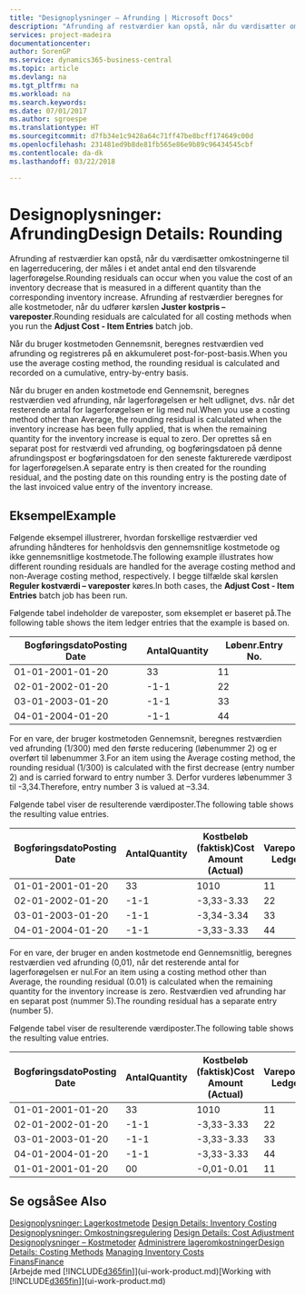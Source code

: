 ```yaml
---
title: "Designoplysninger – Afrunding | Microsoft Docs"
description: "Afrunding af restværdier kan opstå, når du værdisætter omkostningerne til en lagerreducering, der måles i et andet antal end den tilsvarende lagerforøgelse. Afrunding af restværdier beregnes for alle kostmetoder, når du udfører kørslen **Juster kostpris – vareposter**."
services: project-madeira
documentationcenter: 
author: SorenGP
ms.service: dynamics365-business-central
ms.topic: article
ms.devlang: na
ms.tgt_pltfrm: na
ms.workload: na
ms.search.keywords: 
ms.date: 07/01/2017
ms.author: sgroespe
ms.translationtype: HT
ms.sourcegitcommit: d7fb34e1c9428a64c71ff47be8bcff174649c00d
ms.openlocfilehash: 231481ed9b8de81fb565e86e9b89c96434545cbf
ms.contentlocale: da-dk
ms.lasthandoff: 03/22/2018

---
```

# <a name="design-details-rounding"></a><span data-ttu-id="1d8f9-104">Designoplysninger: Afrunding</span><span class="sxs-lookup"><span data-stu-id="1d8f9-104">Design Details: Rounding</span></span>
<span data-ttu-id="1d8f9-105">Afrunding af restværdier kan opstå, når du værdisætter omkostningerne til en lagerreducering, der måles i et andet antal end den tilsvarende lagerforøgelse.</span><span class="sxs-lookup"><span data-stu-id="1d8f9-105">Rounding residuals can occur when you value the cost of an inventory decrease that is measured in a different quantity than the corresponding inventory increase.</span></span> <span data-ttu-id="1d8f9-106">Afrunding af restværdier beregnes for alle kostmetoder, når du udfører kørslen **Juster kostpris – vareposter**.</span><span class="sxs-lookup"><span data-stu-id="1d8f9-106">Rounding residuals are calculated for all costing methods when you run the **Adjust Cost - Item Entries** batch job.</span></span>  

 <span data-ttu-id="1d8f9-107">Når du bruger kostmetoden Gennemsnit, beregnes restværdien ved afrunding og registreres på en akkumuleret post-for-post-basis.</span><span class="sxs-lookup"><span data-stu-id="1d8f9-107">When you use the average costing method, the rounding residual is calculated and recorded on a cumulative, entry-by-entry basis.</span></span>  

 <span data-ttu-id="1d8f9-108">Når du bruger en anden kostmetode end Gennemsnit, beregnes restværdien ved afrunding, når lagerforøgelsen er helt udlignet, dvs. når det resterende antal for lagerforøgelsen er lig med nul.</span><span class="sxs-lookup"><span data-stu-id="1d8f9-108">When you use a costing method other than Average, the rounding residual is calculated when the inventory increase has been fully applied, that is when the remaining quantity for the inventory increase is equal to zero.</span></span> <span data-ttu-id="1d8f9-109">Der oprettes så en separat post for restværdi ved afrunding, og bogføringsdatoen på denne afrundingspost er bogføringsdatoen for den seneste fakturerede værdipost for lagerforøgelsen.</span><span class="sxs-lookup"><span data-stu-id="1d8f9-109">A separate entry is then created for the rounding residual, and the posting date on this rounding entry is the posting date of the last invoiced value entry of the inventory increase.</span></span>  

## <a name="example"></a><span data-ttu-id="1d8f9-110">Eksempel</span><span class="sxs-lookup"><span data-stu-id="1d8f9-110">Example</span></span>  
 <span data-ttu-id="1d8f9-111">Følgende eksempel illustrerer, hvordan forskellige restværdier ved afrunding håndteres for henholdsvis den gennemsnitlige kostmetode og ikke gennemsnitlige kostmetode.</span><span class="sxs-lookup"><span data-stu-id="1d8f9-111">The following example illustrates how different rounding residuals are handled for the average costing method and non-Average costing method, respectively.</span></span> <span data-ttu-id="1d8f9-112">I begge tilfælde skal kørslen **Reguler kostværdi – vareposter** køres.</span><span class="sxs-lookup"><span data-stu-id="1d8f9-112">In both cases, the **Adjust Cost - Item Entries** batch job has been run.</span></span>  

 <span data-ttu-id="1d8f9-113">Følgende tabel indeholder de vareposter, som eksemplet er baseret på.</span><span class="sxs-lookup"><span data-stu-id="1d8f9-113">The following table shows the item ledger entries that the example is based on.</span></span>  

|<span data-ttu-id="1d8f9-114">Bogføringsdato</span><span class="sxs-lookup"><span data-stu-id="1d8f9-114">Posting Date</span></span>|<span data-ttu-id="1d8f9-115">Antal</span><span class="sxs-lookup"><span data-stu-id="1d8f9-115">Quantity</span></span>|<span data-ttu-id="1d8f9-116">Løbenr.</span><span class="sxs-lookup"><span data-stu-id="1d8f9-116">Entry No.</span></span>|  
|------------------|--------------|---------------|  
|<span data-ttu-id="1d8f9-117">01-01-20</span><span class="sxs-lookup"><span data-stu-id="1d8f9-117">01-01-20</span></span>|<span data-ttu-id="1d8f9-118">3</span><span class="sxs-lookup"><span data-stu-id="1d8f9-118">3</span></span>|<span data-ttu-id="1d8f9-119">1</span><span class="sxs-lookup"><span data-stu-id="1d8f9-119">1</span></span>|  
|<span data-ttu-id="1d8f9-120">02-01-20</span><span class="sxs-lookup"><span data-stu-id="1d8f9-120">02-01-20</span></span>|<span data-ttu-id="1d8f9-121">-1</span><span class="sxs-lookup"><span data-stu-id="1d8f9-121">-1</span></span>|<span data-ttu-id="1d8f9-122">2</span><span class="sxs-lookup"><span data-stu-id="1d8f9-122">2</span></span>|  
|<span data-ttu-id="1d8f9-123">03-01-20</span><span class="sxs-lookup"><span data-stu-id="1d8f9-123">03-01-20</span></span>|<span data-ttu-id="1d8f9-124">-1</span><span class="sxs-lookup"><span data-stu-id="1d8f9-124">-1</span></span>|<span data-ttu-id="1d8f9-125">3</span><span class="sxs-lookup"><span data-stu-id="1d8f9-125">3</span></span>|  
|<span data-ttu-id="1d8f9-126">04-01-20</span><span class="sxs-lookup"><span data-stu-id="1d8f9-126">04-01-20</span></span>|<span data-ttu-id="1d8f9-127">-1</span><span class="sxs-lookup"><span data-stu-id="1d8f9-127">-1</span></span>|<span data-ttu-id="1d8f9-128">4</span><span class="sxs-lookup"><span data-stu-id="1d8f9-128">4</span></span>|  

 <span data-ttu-id="1d8f9-129">For en vare, der bruger kostmetoden Gennemsnit, beregnes restværdien ved afrunding (1/300) med den første reducering (løbenummer 2) og er overført til løbenummer 3.</span><span class="sxs-lookup"><span data-stu-id="1d8f9-129">For an item using the Average costing method, the rounding residual (1/300) is calculated with the first decrease (entry number 2) and is carried forward to entry number 3.</span></span> <span data-ttu-id="1d8f9-130">Derfor vurderes løbenummer 3 til -3,34.</span><span class="sxs-lookup"><span data-stu-id="1d8f9-130">Therefore, entry number 3 is valued at –3.34.</span></span>  

 <span data-ttu-id="1d8f9-131">Følgende tabel viser de resulterende værdiposter.</span><span class="sxs-lookup"><span data-stu-id="1d8f9-131">The following table shows the resulting value entries.</span></span>  

|<span data-ttu-id="1d8f9-132">Bogføringsdato</span><span class="sxs-lookup"><span data-stu-id="1d8f9-132">Posting Date</span></span>|<span data-ttu-id="1d8f9-133">Antal</span><span class="sxs-lookup"><span data-stu-id="1d8f9-133">Quantity</span></span>|<span data-ttu-id="1d8f9-134">Kostbeløb (faktisk)</span><span class="sxs-lookup"><span data-stu-id="1d8f9-134">Cost Amount (Actual)</span></span>|<span data-ttu-id="1d8f9-135">Varepostløbenr.</span><span class="sxs-lookup"><span data-stu-id="1d8f9-135">Item Ledger Entry No.</span></span>|<span data-ttu-id="1d8f9-136">Løbenr.</span><span class="sxs-lookup"><span data-stu-id="1d8f9-136">Entry No.</span></span>|  
|------------------|--------------|----------------------------|---------------------------|---------------|  
|<span data-ttu-id="1d8f9-137">01-01-20</span><span class="sxs-lookup"><span data-stu-id="1d8f9-137">01-01-20</span></span>|<span data-ttu-id="1d8f9-138">3</span><span class="sxs-lookup"><span data-stu-id="1d8f9-138">3</span></span>|<span data-ttu-id="1d8f9-139">10</span><span class="sxs-lookup"><span data-stu-id="1d8f9-139">10</span></span>|<span data-ttu-id="1d8f9-140">1</span><span class="sxs-lookup"><span data-stu-id="1d8f9-140">1</span></span>|<span data-ttu-id="1d8f9-141">1</span><span class="sxs-lookup"><span data-stu-id="1d8f9-141">1</span></span>|  
|<span data-ttu-id="1d8f9-142">02-01-20</span><span class="sxs-lookup"><span data-stu-id="1d8f9-142">02-01-20</span></span>|<span data-ttu-id="1d8f9-143">-1</span><span class="sxs-lookup"><span data-stu-id="1d8f9-143">-1</span></span>|<span data-ttu-id="1d8f9-144">-3,33</span><span class="sxs-lookup"><span data-stu-id="1d8f9-144">-3.33</span></span>|<span data-ttu-id="1d8f9-145">2</span><span class="sxs-lookup"><span data-stu-id="1d8f9-145">2</span></span>|<span data-ttu-id="1d8f9-146">2</span><span class="sxs-lookup"><span data-stu-id="1d8f9-146">2</span></span>|  
|<span data-ttu-id="1d8f9-147">03-01-20</span><span class="sxs-lookup"><span data-stu-id="1d8f9-147">03-01-20</span></span>|<span data-ttu-id="1d8f9-148">-1</span><span class="sxs-lookup"><span data-stu-id="1d8f9-148">-1</span></span>|<span data-ttu-id="1d8f9-149">-3,34</span><span class="sxs-lookup"><span data-stu-id="1d8f9-149">-3.34</span></span>|<span data-ttu-id="1d8f9-150">3</span><span class="sxs-lookup"><span data-stu-id="1d8f9-150">3</span></span>|<span data-ttu-id="1d8f9-151">3</span><span class="sxs-lookup"><span data-stu-id="1d8f9-151">3</span></span>|  
|<span data-ttu-id="1d8f9-152">04-01-20</span><span class="sxs-lookup"><span data-stu-id="1d8f9-152">04-01-20</span></span>|<span data-ttu-id="1d8f9-153">-1</span><span class="sxs-lookup"><span data-stu-id="1d8f9-153">-1</span></span>|<span data-ttu-id="1d8f9-154">-3,33</span><span class="sxs-lookup"><span data-stu-id="1d8f9-154">-3.33</span></span>|<span data-ttu-id="1d8f9-155">4</span><span class="sxs-lookup"><span data-stu-id="1d8f9-155">4</span></span>|<span data-ttu-id="1d8f9-156">4</span><span class="sxs-lookup"><span data-stu-id="1d8f9-156">4</span></span>|  

 <span data-ttu-id="1d8f9-157">For en vare, der bruger en anden kostmetode end Gennemsnitlig, beregnes restværdien ved afrunding (0,01), når det resterende antal for lagerforøgelsen er nul.</span><span class="sxs-lookup"><span data-stu-id="1d8f9-157">For an item using a costing method other than Average, the rounding residual (0.01) is calculated when the remaining quantity for the inventory increase is zero.</span></span> <span data-ttu-id="1d8f9-158">Restværdien ved afrunding har en separat post (nummer 5).</span><span class="sxs-lookup"><span data-stu-id="1d8f9-158">The rounding residual has a separate entry (number 5).</span></span>  

 <span data-ttu-id="1d8f9-159">Følgende tabel viser de resulterende værdiposter.</span><span class="sxs-lookup"><span data-stu-id="1d8f9-159">The following table shows the resulting value entries.</span></span>  

|<span data-ttu-id="1d8f9-160">Bogføringsdato</span><span class="sxs-lookup"><span data-stu-id="1d8f9-160">Posting Date</span></span>|<span data-ttu-id="1d8f9-161">Antal</span><span class="sxs-lookup"><span data-stu-id="1d8f9-161">Quantity</span></span>|<span data-ttu-id="1d8f9-162">Kostbeløb (faktisk)</span><span class="sxs-lookup"><span data-stu-id="1d8f9-162">Cost Amount (Actual)</span></span>|<span data-ttu-id="1d8f9-163">Varepostløbenr.</span><span class="sxs-lookup"><span data-stu-id="1d8f9-163">Item Ledger Entry No.</span></span>|<span data-ttu-id="1d8f9-164">Løbenr.</span><span class="sxs-lookup"><span data-stu-id="1d8f9-164">Entry No.</span></span>|  
|------------------|--------------|----------------------------|---------------------------|---------------|  
|<span data-ttu-id="1d8f9-165">01-01-20</span><span class="sxs-lookup"><span data-stu-id="1d8f9-165">01-01-20</span></span>|<span data-ttu-id="1d8f9-166">3</span><span class="sxs-lookup"><span data-stu-id="1d8f9-166">3</span></span>|<span data-ttu-id="1d8f9-167">10</span><span class="sxs-lookup"><span data-stu-id="1d8f9-167">10</span></span>|<span data-ttu-id="1d8f9-168">1</span><span class="sxs-lookup"><span data-stu-id="1d8f9-168">1</span></span>|<span data-ttu-id="1d8f9-169">1</span><span class="sxs-lookup"><span data-stu-id="1d8f9-169">1</span></span>|  
|<span data-ttu-id="1d8f9-170">02-01-20</span><span class="sxs-lookup"><span data-stu-id="1d8f9-170">02-01-20</span></span>|<span data-ttu-id="1d8f9-171">-1</span><span class="sxs-lookup"><span data-stu-id="1d8f9-171">-1</span></span>|<span data-ttu-id="1d8f9-172">-3,33</span><span class="sxs-lookup"><span data-stu-id="1d8f9-172">-3.33</span></span>|<span data-ttu-id="1d8f9-173">2</span><span class="sxs-lookup"><span data-stu-id="1d8f9-173">2</span></span>|<span data-ttu-id="1d8f9-174">2</span><span class="sxs-lookup"><span data-stu-id="1d8f9-174">2</span></span>|  
|<span data-ttu-id="1d8f9-175">03-01-20</span><span class="sxs-lookup"><span data-stu-id="1d8f9-175">03-01-20</span></span>|<span data-ttu-id="1d8f9-176">-1</span><span class="sxs-lookup"><span data-stu-id="1d8f9-176">-1</span></span>|<span data-ttu-id="1d8f9-177">-3,33</span><span class="sxs-lookup"><span data-stu-id="1d8f9-177">-3.33</span></span>|<span data-ttu-id="1d8f9-178">3</span><span class="sxs-lookup"><span data-stu-id="1d8f9-178">3</span></span>|<span data-ttu-id="1d8f9-179">3</span><span class="sxs-lookup"><span data-stu-id="1d8f9-179">3</span></span>|  
|<span data-ttu-id="1d8f9-180">04-01-20</span><span class="sxs-lookup"><span data-stu-id="1d8f9-180">04-01-20</span></span>|<span data-ttu-id="1d8f9-181">-1</span><span class="sxs-lookup"><span data-stu-id="1d8f9-181">-1</span></span>|<span data-ttu-id="1d8f9-182">-3,33</span><span class="sxs-lookup"><span data-stu-id="1d8f9-182">-3.33</span></span>|<span data-ttu-id="1d8f9-183">4</span><span class="sxs-lookup"><span data-stu-id="1d8f9-183">4</span></span>|<span data-ttu-id="1d8f9-184">4</span><span class="sxs-lookup"><span data-stu-id="1d8f9-184">4</span></span>|  
|<span data-ttu-id="1d8f9-185">01-01-20</span><span class="sxs-lookup"><span data-stu-id="1d8f9-185">01-01-20</span></span>|<span data-ttu-id="1d8f9-186">0</span><span class="sxs-lookup"><span data-stu-id="1d8f9-186">0</span></span>|<span data-ttu-id="1d8f9-187">-0,01</span><span class="sxs-lookup"><span data-stu-id="1d8f9-187">-0.01</span></span>|<span data-ttu-id="1d8f9-188">1</span><span class="sxs-lookup"><span data-stu-id="1d8f9-188">1</span></span>|<span data-ttu-id="1d8f9-189">5</span><span class="sxs-lookup"><span data-stu-id="1d8f9-189">5</span></span>|  

## <a name="see-also"></a><span data-ttu-id="1d8f9-190">Se også</span><span class="sxs-lookup"><span data-stu-id="1d8f9-190">See Also</span></span>  
 <span data-ttu-id="1d8f9-191">[Designoplysninger: Lagerkostmetode](design-details-inventory-costing.md) </span><span class="sxs-lookup"><span data-stu-id="1d8f9-191">[Design Details: Inventory Costing](design-details-inventory-costing.md) </span></span>  
 <span data-ttu-id="1d8f9-192">[Designoplysninger: Omkostningsregulering](design-details-cost-adjustment.md) </span><span class="sxs-lookup"><span data-stu-id="1d8f9-192">[Design Details: Cost Adjustment](design-details-cost-adjustment.md) </span></span>  
 <span data-ttu-id="1d8f9-193">[Designoplysninger – Kostmetoder](design-details-costing-methods.md) [Administrere lageromkostninger](finance-manage-inventory-costs.md)</span><span class="sxs-lookup"><span data-stu-id="1d8f9-193">[Design Details: Costing Methods](design-details-costing-methods.md) [Managing Inventory Costs](finance-manage-inventory-costs.md)</span></span>  
 [<span data-ttu-id="1d8f9-194">Finans</span><span class="sxs-lookup"><span data-stu-id="1d8f9-194">Finance</span></span>](finance.md)  
 <span data-ttu-id="1d8f9-195">[Arbejde med [!INCLUDE[d365fin](includes/d365fin_md.md)]](ui-work-product.md)</span><span class="sxs-lookup"><span data-stu-id="1d8f9-195">[Working with [!INCLUDE[d365fin](includes/d365fin_md.md)]](ui-work-product.md)</span></span>

